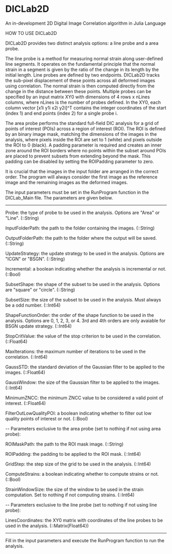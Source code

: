 # DICLab2D
An in-development 2D Digital Image Correlation algorithm in Julia Language

HOW TO USE DICLab2D

DICLab2D provides two distinct analysis options: a line probe and a area probe.

The line probe is a method for measuring normal strain along user-defined line segments. It operates on the fundamental principle that the normal strain in a segment is given by the ratio of the change in its length by the initial length. Line probes are defined by two endpoints. DICLab2D tracks the sub-pixel displacement of these points across all deformed images using correlation. The normal strain is then computed directly from the change in the distance between these points. Multiple probes can be specified by an input matrix XY0 with dimensions of 4 rows x nLines columns, where nLines is the number of probes defined. In the XY0, each column vector [x1i y1i x2i y2i]^T contains the integer coordinates of the start (index 1) and end points (index 2) for a single probe i.

The area probe performs the standard full-field DIC analysis for a grid of points of interest (POIs) across a region of interest (ROI). The ROI is defined by an binary image mask, matching the dimensions of the images in the analysis, where pixels inside the ROI are set to 1 (white) and pixels outside the ROI to 0 (black). A padding parameter is required and creates an inner zone around the ROI borders where no points within the subset around POIs are placed to prevent subsets from extending beyond the mask. This padding can be disabled by setting the ROIPadding parameter to zero.

It is crucial that the images in the input folder are arranged in the correct order. The program will always consider the first image as the reference image and the remaining images as the deformed images.

The input parameters must be set in the RunProgram function in the DICLab_Main file. The parameters are given below.

--------------------------------------------------

Probe: the type of probe to be used in the analysis. Options are "Area" or "Line". (::String)

InputFolderPath: the path to the folder containing the images. (::String)

OutputFolderPath: the path to the folder where the output will be saved. (::String)

UpdateStrategy: the update strategy to be used in the analysis. Options are "ICGN" or "BSGN". (::String)

Incremental: a boolean indicating whether the analysis is incremental or not. (::Bool)

SubsetShape: the shape of the subset to be used in the analysis. Options are "square" or "circle". (::String)

SubsetSize: the size of the subset to be used in the analysis. Must always be a odd number. (::Int64)

ShapeFunctionOrder: the order of the shape function to be used in the analysis. Options are 0, 1, 2, 3, or 4. 3rd and 4th orders are only avaiable for BSGN update strategy. (::Int64)

StopCritValue: the value of the stop criterion to be used in the correlation. (::Float64)

MaxIterations: the maximum number of iterations to be used in the correlation. (::Int64)

GaussSTD: the standard deviation of the Gaussian filter to be applied to the images. (::Float64)

GaussWindow: the size of the Gaussian filter to be applied to the images. (::Int64)

MinimumZNCC: the minimum ZNCC value to be considered a valid point of interest. (::Float64)

FilterOutLowQualityPOI: a boolean indicating whether to filter out low quality points of interest or not. (::Bool)

-- Parameters exclusive to the area probe (set to nothing if not using area probe):

ROIMaskPath: the path to the ROI mask image. (::String)

ROIPadding: the padding to be applied to the ROI mask. (::Int64)

GridStep: the step size of the grid to be used in the analysis. (::Int64)

ComputeStrains: a boolean indicating whether to compute strains or not. (::Bool)

StrainWindowSize: the size of the window to be used in the strain computation. Set to nothing if not computing strains. (::Int64)

-- Parameters exclusive to the line probe (set to nothing if not using line probe):

LinesCoordinates: the XY0 matrix with coordinates of the line probes to be used in the analysis. (::Matrix{Float64})

--------------------------------------------------

Fill in the input parameters and execute the RunProgram function to run the analysis.
